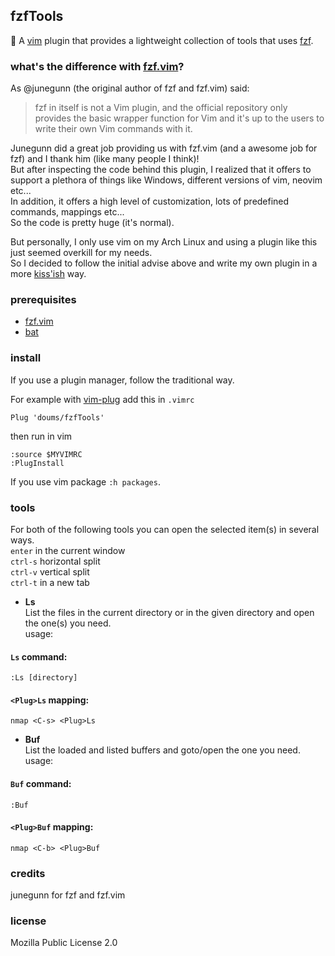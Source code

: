 ## fzfTools

:hammer: A [vim](https://www.vim.org/) plugin that provides a lightweight collection of tools that uses [fzf](https://github.com/junegunn/fzf).

### what's the difference with [fzf.vim](https://github.com/junegunn/fzf.vim)?
As @junegunn (the original author of fzf and fzf.vim) said:
> fzf in itself is not a Vim plugin, and the official repository only provides the basic wrapper function for Vim and it's up to the users to write their own Vim commands with it.

Junegunn did a great job providing us with fzf.vim (and a awesome job for fzf) and I thank him (like many people I think)!\
But after inspecting the code behind this plugin, I realized that it offers to support a plethora of things like Windows, different versions of vim, neovim etc...\
In addition, it offers a high level of customization, lots of predefined commands, mappings etc...\
So the code is pretty huge (it's normal).

But personally, I only use vim on my Arch Linux and using a plugin like this just seemed overkill for my needs.\
So I decided to follow the initial advise above and write my own plugin in a more [kiss'ish](https://en.wikipedia.org/wiki/KISS_principle) way.

### prerequisites
- [fzf.vim](https://github.com/junegunn/fzf.vim)
- [bat](https://github.com/sharkdp/bat)

### install

If you use a plugin manager, follow the traditional way.

For example with [vim-plug](https://github.com/junegunn/vim-plug) add this in `.vimrc`
```
Plug 'doums/fzfTools'
```

then run in vim
```
:source $MYVIMRC
:PlugInstall
```

If you use vim package `:h packages`.

### tools

For both of the following tools you can open the selected item(s) in several ways.\
`enter` in the current window\
`ctrl-s` horizontal split\
`ctrl-v` vertical split\
`ctrl-t` in a new tab

- **Ls**\
List the files in the current directory or in the given directory and open the one(s) you need.\
usage:
#### `Ls` command:
```
:Ls [directory]
```
#### `<Plug>Ls` mapping:
```
nmap <C-s> <Plug>Ls
```

- **Buf**\
List the loaded and listed buffers and goto/open the one you need.\
usage:
#### `Buf` command:
```
:Buf
```
#### `<Plug>Buf` mapping:
```
nmap <C-b> <Plug>Buf
```

### credits
junegunn for fzf and fzf.vim

### license
Mozilla Public License 2.0
